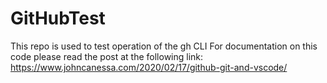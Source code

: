 # GitHubTest
This repo is used to test operation of the gh CLI
For documentation on this code please read the post at the following link:
https://www.johncanessa.com/2020/02/17/github-git-and-vscode/
